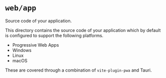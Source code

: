 # `web/app`

Source code of your application.

This directory contains the source code of your application which by default is configured to support the following platforms.

- Progressive Web Apps
- Windows
- Linux
- macOS

These are covered through a combination of `vite-plugin-pwa` and Tauri.
